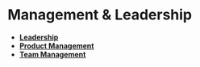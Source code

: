 # Management & Leadership

- **[Leadership](Leadership.md)**
- **[Product Management](ProductManagement.md)**
- **[Team Management](TeamManagement.md)**
